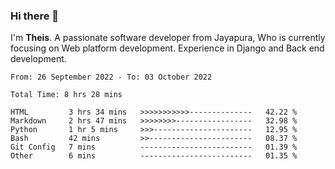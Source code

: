 ### Hi there 👋

I'm <b>Theis</b>. A passionate software developer from Jayapura, Who is currently focusing on Web platform development. Experience in Django and Back end development.

 
 <!--START_SECTION:waka-->

```text
From: 26 September 2022 - To: 03 October 2022

Total Time: 8 hrs 28 mins

HTML         3 hrs 34 mins   >>>>>>>>>>>--------------   42.22 %
Markdown     2 hrs 47 mins   >>>>>>>>-----------------   32.98 %
Python       1 hr 5 mins     >>>----------------------   12.95 %
Bash         42 mins         >>-----------------------   08.37 %
Git Config   7 mins          -------------------------   01.39 %
Other        6 mins          -------------------------   01.35 %
```

<!--END_SECTION:waka-->
